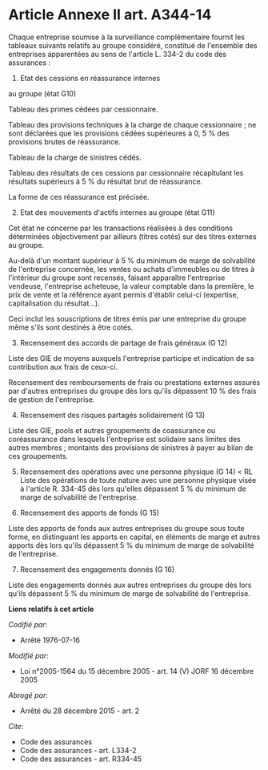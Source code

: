 # Article Annexe II art. A344-14

Chaque entreprise soumise à la surveillance complémentaire fournit les tableaux suivants relatifs au groupe considéré,
constitué de l'ensemble des entreprises apparentées au sens de l'article L. 334-2 du code des assurances : 

1. Etat des cessions en réassurance internes 

au groupe (état G10) 

Tableau des primes cédées par cessionnaire. 

Tableau des provisions techniques à la charge de chaque cessionnaire ; ne sont déclarées que les provisions cédées
supérieures à 0, 5 % des provisions brutes de réassurance. 

Tableau de la charge de sinistres cédés. 

Tableau des résultats de ces cessions par cessionnaire récapitulant les résultats supérieurs à 5 % du résultat brut de
réassurance. 

La forme de ces réassurance est précisée. 

2. Etat des mouvements d'actifs internes au groupe (état G11) 

Cet état ne concerne par les transactions réalisées à des conditions déterminées objectivement par ailleurs (titres cotés)
sur des titres externes au groupe. 

Au-delà d'un montant supérieur à 5 % du minimum de marge de solvabilité de l'entreprise concernée, les ventes ou achats
d'immeubles ou de titres à l'intérieur du groupe sont recensés, faisant apparaître l'entreprise vendeuse, l'entreprise
acheteuse, la valeur comptable dans la première, le prix de vente et la référence ayant permis d'établir celui-ci (expertise,
capitalisation du résultat...). 

Ceci inclut les souscriptions de titres émis par une entreprise du groupe même s'ils sont destinés à être cotés. 

3. Recensement des accords de partage de frais généraux (G 12) 

Liste des GIE de moyens auxquels l'entreprise participe et indication de sa contribution aux frais de ceux-ci. 

Recensement des remboursements de frais ou prestations externes assurés par d'autres entreprises du groupe dès lors qu'ils
dépassent 10 % des frais de gestion de l'entreprise. 

4. Recensement des risques partagés solidairement (G 13) 

Liste des GIE, pools et autres groupements de coassurance ou coréassurance dans lesquels l'entreprise est solidaire sans
limites des autres membres ; montants des provisions de sinistres à payer au bilan de ces groupements. 

5. Recensement des opérations avec une personne physique (G 14) < RL Liste des opérations de toute nature avec une personne
physique visée à l'article R. 334-45 dès lors qu'elles dépassent 5 % du minimum de marge de solvabilité de l'entreprise. 

6. Recensement des apports de fonds (G 15) 

Liste des apports de fonds aux autres entreprises du groupe sous toute forme, en distinguant les apports en capital, en
éléments de marge et autres apports dès lors qu'ils dépassent 5 % du minimum de marge de solvabilité de l'entreprise. 

7. Recensement des engagements donnés (G 16) 

Liste des engagements donnés aux autres entreprises du groupe dès lors qu'ils dépassent 5 % du minimum de marge de
solvabilité de l'entreprise.

**Liens relatifs à cet article**

_Codifié par_:

  - Arrêté 1976-07-16

_Modifié par_:

  - Loi n°2005-1564 du 15 décembre 2005 - art. 14 (V) JORF 16 décembre 2005

_Abrogé par_:

  - Arrêté du 28 décembre 2015 - art. 2

_Cite_:

  - Code des assurances
  - Code des assurances - art. L334-2
  - Code des assurances - art. R334-45

